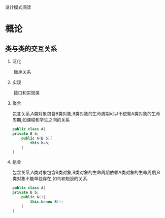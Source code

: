 设计模式阅读

# 概论

## 类与类的交互关系

1. 泛化

   ​	继承关系

2. 实现

   ​	接口和实现类

3. 聚合

   包含关系,A类对象包含B类对象,B类对象的生命周期可以不依赖A类对象的生命周期,如课程和学生之间的关系

   ~~~java
   public class A{
   private B b;
       public A(B b){
           this.b=b;
       }
   }
   ~~~

4. 组合

   包含关系,A类对象包含B类对象,B类对象的生命周期依赖A类对象的生命周期,B类对象不能单独存在,如鸟和翅膀的关系.

   ~~~java
   public class A{
   private B b;
       public A(){
           this.b=new B();
       }
   }
   ~~~

   